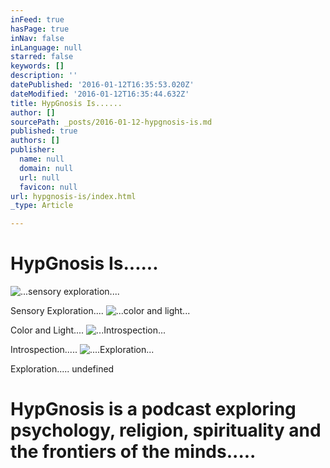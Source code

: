 ```yaml
---
inFeed: true
hasPage: true
inNav: false
inLanguage: null
starred: false
keywords: []
description: ''
datePublished: '2016-01-12T16:35:53.020Z'
dateModified: '2016-01-12T16:35:44.632Z'
title: HypGnosis Is......
author: []
sourcePath: _posts/2016-01-12-hypgnosis-is.md
published: true
authors: []
publisher:
  name: null
  domain: null
  url: null
  favicon: null
url: hypgnosis-is/index.html
_type: Article

---
```

# HypGnosis Is......
![...sensory exploration....](https://the-grid-user-content.s3-us-west-2.amazonaws.com/73f2f6fa-321c-40e3-9c3f-aa46b41ec52f.jpg)

Sensory Exploration....
![...color and light...](https://the-grid-user-content.s3-us-west-2.amazonaws.com/a47e2542-fe84-4c9a-99ca-b441d31d993f.jpg)

Color and Light....
![...Introspection...](https://the-grid-user-content.s3-us-west-2.amazonaws.com/aad8c9ff-0f04-4547-9186-325c978600fa.jpg)

Introspection.....
![....Exploration...](https://the-grid-user-content.s3-us-west-2.amazonaws.com/936a8a79-29f2-4b9f-a83c-a1cf72809286.jpg)

Exploration.....
undefined

# HypGnosis is a podcast exploring psychology, religion, spirituality and the frontiers of the minds.....